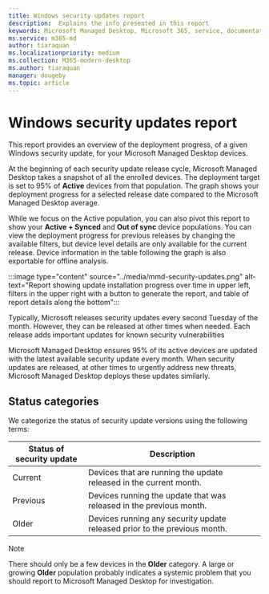 ```yaml
---
title: Windows security updates report
description:  Explains the info presented in this report
keywords: Microsoft Managed Desktop, Microsoft 365, service, documentation
ms.service: m365-md
author: tiaraquan
ms.localizationpriority: medium
ms.collection: M365-modern-desktop
ms.author: tiaraquan
manager: dougeby
ms.topic: article
---
```


# Windows security updates report

This report provides an overview of the deployment progress, of a given Windows security update, for your Microsoft Managed Desktop devices.

At the beginning of each security update release cycle, Microsoft Managed Desktop takes a snapshot of all the enrolled devices. The deployment target is set to 95% of **Active** devices from that population. The graph shows your deployment progress for a selected release date compared to the Microsoft Managed Desktop average.

While we focus on the Active population, you can also pivot this report to show your **Active + Synced** and **Out of sync** device populations. You can view the deployment progress for previous releases by changing the available filters, but device level details are only available for the current release. Device information in the table following the graph is also exportable for offline analysis.

:::image type="content" source="../media/mmd-security-updates.png" alt-text="Report showing update installation progress over time in upper left, filters in the upper right with a button to generate the report, and table of report details along the bottom":::

Typically, Microsoft releases security updates every second Tuesday of the month. However, they can be released at other times when needed. Each release adds important updates for known security vulnerabilities

Microsoft Managed Desktop ensures 95% of its active devices are updated with the latest available security update every month. When security updates are released, at other times to urgently address new threats, Microsoft Managed Desktop deploys these updates similarly.

## Status categories

We categorize the status of security update versions using the following terms:

| Status of security update | Description |
| ------ | ------ |
| Current | Devices that are running the update released in the current month. |
| Previous | Devices running the update that was released in the previous month. |
| Older | Devices running any security update released prior to the previous month. |

> [!NOTE]
> There should only be a few devices in the **Older** category. A large or growing **Older** population probably indicates a systemic problem that you should report to Microsoft Managed Desktop for investigation.
